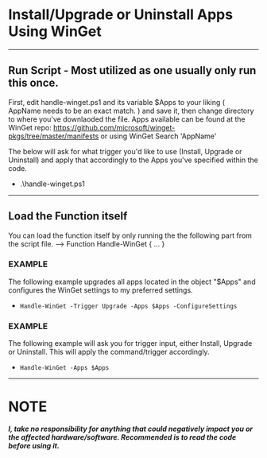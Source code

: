 # Install/Upgrade or Uninstall Apps Using WinGet
-----------------------------------------------------------
## Run Script - Most utilized as one usually only run this once.
  First, edit handle-winget.ps1 and its variable $Apps to your liking ( AppName needs to be an exact match. ) and save it, then change directory to where you've downlaoded the   file.
  Apps available can be found at the WinGet repo: https://github.com/microsoft/winget-pkgs/tree/master/manifests or using WinGet Search 'AppName'
  
  The below will ask for what trigger you'd like to use (Install, Upgrade or Uninstall) and apply that accordingly to the Apps you've specified within the code.
  
  - .\handle-winget.ps1
  
  -----------------------------------------------------------
  
## Load the Function itself
   You can load the function itself by only running the the following part from the script file. --> Function Handle-WinGet { ... }
   
### EXAMPLE
  The following example upgrades all apps located in the object "$Apps" and configures the WinGet settings to my preferred settings. 
  - `Handle-WinGet -Trigger Upgrade -Apps $Apps -ConfigureSettings`
    
### EXAMPLE
  The following example will ask you for trigger input, either Install, Upgrade or Uninstall.  This will apply the command/trigger accordingly.
  - `Handle-WinGet -Apps $Apps`
-----------------------------------------------------------
# NOTE
***I, take no responsibility for anything that could negatively impact you or the affected hardware/software. Recommended is to read the code before using it.***
